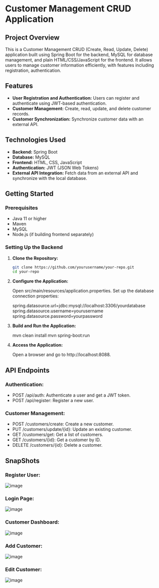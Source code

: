 # Customer Management CRUD Application

## Project Overview

This is a Customer Management CRUD (Create, Read, Update, Delete) application built using Spring Boot for the backend, MySQL for database management, and plain HTML/CSS/JavaScript for the frontend. It allows users to manage customer information efficiently, with features including registration, authentication.

## Features

- **User Registration and Authentication:** Users can register and authenticate using JWT-based authentication.
- **Customer Management:** Create, read, update, and delete customer records.
- **Customer Synchronization:** Synchronize customer data with an external API.

## Technologies Used

- **Backend:** Spring Boot
- **Database:** MySQL
- **Frontend:** HTML, CSS, JavaScript
- **Authentication:** JWT (JSON Web Tokens)
- **External API Integration:** Fetch data from an external API and synchronize with the local database.

## Getting Started

### Prerequisites

- Java 11 or higher
- Maven
- MySQL
- Node.js (if building frontend separately)

### Setting Up the Backend

1. **Clone the Repository:**

   ```bash
   git clone https://github.com/yourusername/your-repo.git
   cd your-repo

2. **Configure the Application:**

   Open src/main/resources/application.properties.
   Set up the database connection properties:

   spring.datasource.url=jdbc:mysql://localhost:3306/yourdatabase
   spring.datasource.username=yourusername
   spring.datasource.password=yourpassword

3. **Build and Run the Application:**

   mvn clean install
   mvn spring-boot:run

4. **Access the Application:**

   Open a browser and go to http://localhost:8088.


## API Endpoints

### Authentication:

- POST /api/auth: Authenticate a user and get a JWT token.
- POST /api/register: Register a new user.

### Customer Management:

- POST /customers/create: Create a new customer.
- PUT /customers/update/{id}: Update an existing customer.
- GET /customers/get: Get a list of customers.
- GET /customers/{id}: Get a customer by ID.
- DELETE /customers/{id}: Delete a customer.

## SnapShots

### Register User:
![image](https://github.com/riturajnagar/sunbase/blob/main/Snapshots/registeruser.PNG)

### Login Page:
![image](https://github.com/riturajnagar/sunbase/blob/main/Snapshots/loginuser.PNG)

### Customer Dashboard:
![image](https://github.com/riturajnagar/sunbase/blob/main/Snapshots/dashboard%201.PNG)

### Add Customer:
![image](https://github.com/riturajnagar/sunbase/blob/main/Snapshots/addcustomer.PNG)

### Edit Customer:
![image](https://github.com/riturajnagar/sunbase/blob/main/Snapshots/editcustomer.PNG)
